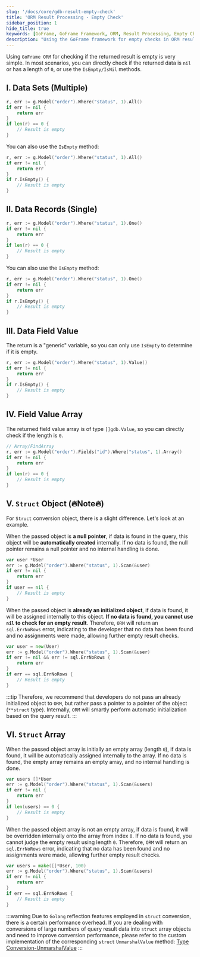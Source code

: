 ```yaml
---
slug: '/docs/core/gdb-result-empty-check'
title: 'ORM Result Processing - Empty Check'
sidebar_position: 1
hide_title: true
keywords: [GoFrame, GoFrame Framework, ORM, Result Processing, Empty Check, Data Set, Data Record, Data Field Value, Struct Object, Struct Array]
description: "Using the GoFrame framework for empty checks in ORM result processing. This includes handling data sets, multiple data records, data field values, as well as result processing methods for Struct objects and Struct arrays. By using methods like IsEmpty and IsNil, you can easily determine if the query result is empty."
---
```



Using `GoFrame ORM` for checking if the returned result is empty is very simple. In most scenarios, you can directly check if the returned data is `nil` or has a length of `0`, or use the `IsEmpty/IsNil` methods.

## I. Data Sets (Multiple)

```go
r, err := g.Model("order").Where("status", 1).All()
if err != nil {
    return err
}
if len(r) == 0 {
    // Result is empty
}
```

You can also use the `IsEmpty` method:

```go
r, err := g.Model("order").Where("status", 1).All()
if err != nil {
    return err
}
if r.IsEmpty() {
    // Result is empty
}
```

## II. Data Records (Single)

```go
r, err := g.Model("order").Where("status", 1).One()
if err != nil {
    return err
}
if len(r) == 0 {
    // Result is empty
}
```

You can also use the `IsEmpty` method:

```go
r, err := g.Model("order").Where("status", 1).One()
if err != nil {
    return err
}
if r.IsEmpty() {
    // Result is empty
}
```

## III. Data Field Value

The return is a "generic" variable, so you can only use `IsEmpty` to determine if it is empty.

```go
r, err := g.Model("order").Where("status", 1).Value()
if err != nil {
    return err
}
if r.IsEmpty() {
    // Result is empty
}
```

## IV. Field Value Array

The returned field value array is of type `[]gdb.Value`, so you can directly check if the length is `0`.

```go
// Array/FindArray
r, err := g.Model("order").Fields("id").Where("status", 1).Array()
if err != nil {
    return err
}
if len(r) == 0 {
    // Result is empty
}
```

## V. `Struct` Object (🔥Note🔥)

For `Struct` conversion object, there is a slight difference. Let's look at an example.

When the passed object is **a null pointer**, if data is found in the query, this object will be **automatically created** internally. If no data is found, the null pointer remains a null pointer and no internal handling is done.

```go
var user *User
err := g.Model("order").Where("status", 1).Scan(&user)
if err != nil {
    return err
}
if user == nil {
    // Result is empty
}
```

When the passed object is **already an initialized object**, if data is found, it will be assigned internally to this object. **If no data is found, you cannot use `nil` to check for an empty result**. Therefore, `ORM` will return an `sql.ErrNoRows` error, indicating to the developer that no data has been found and no assignments were made, allowing further empty result checks.

```go
var user = new(User)
err := g.Model("order").Where("status", 1).Scan(&user)
if err != nil && err != sql.ErrNoRows {
    return err
}
if err == sql.ErrNoRows {
    // Result is empty
}
```
:::tip
Therefore, we recommend that developers do not pass an already initialized object to `ORM`, but rather pass a pointer to a pointer of the object (`**struct` type). Internally, `ORM` will smartly perform automatic initialization based on the query result.
:::
## VI. `Struct` Array

When the passed object array is initially an empty array (length `0`), if data is found, it will be automatically assigned internally to the array. If no data is found, the empty array remains an empty array, and no internal handling is done.

```go
var users []*User
err := g.Model("order").Where("status", 1).Scan(&users)
if err != nil {
    return err
}
if len(users) == 0 {
    // Result is empty
}
```

When the passed object array is not an empty array, if data is found, it will be overridden internally onto the array from index `0`. If no data is found, you cannot judge the empty result using length `0`. Therefore, `ORM` will return an `sql.ErrNoRows` error, indicating that no data has been found and no assignments were made, allowing further empty result checks.

```go
var users = make([]*User, 100)
err := g.Model("order").Where("status", 1).Scan(&users)
if err != nil {
    return err
}
if err == sql.ErrNoRows {
    // Result is empty
}
```
:::warning
Due to `Golang` reflection features employed in `struct` conversion, there is a certain performance overhead. If you are dealing with conversions of large numbers of query result data into `struct` array objects and need to improve conversion performance, please refer to the custom implementation of the corresponding `struct` `UnmarshalValue` method:
[Type Conversion-UnmarshalValue](../../类型转换/类型转换-UnmarshalValue.md)
:::